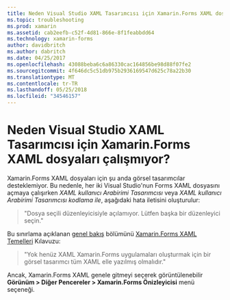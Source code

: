 ```yaml
---
title: Neden Visual Studio XAML Tasarımcısı için Xamarin.Forms XAML dosyaları çalışmıyor?
ms.topic: troubleshooting
ms.prod: xamarin
ms.assetid: cab2eefb-c52f-4d81-866e-8f1feabbdd64
ms.technology: xamarin-forms
author: davidbritch
ms.author: dabritch
ms.date: 04/25/2017
ms.openlocfilehash: 43088beba6c6a86330cac164856be98d88f07fe2
ms.sourcegitcommit: 4f646dc5c51db975b2936169547d625c78a22b30
ms.translationtype: MT
ms.contentlocale: tr-TR
ms.lasthandoff: 05/25/2018
ms.locfileid: "34546157"
---
```

# <a name="why-doesnt-the-visual-studio-xaml-designer-work-for-xamarinforms-xaml-files"></a>Neden Visual Studio XAML Tasarımcısı için Xamarin.Forms XAML dosyaları çalışmıyor?

Xamarin.Forms XAML dosyaları için şu anda görsel tasarımcılar desteklemiyor. Bu nedenle, her iki Visual Studio'nun Forms XAML dosyasını açmaya çalışırken *XAML kullanıcı Arabirimi Tasarımcısı* veya *XAML kullanıcı Arabirimi Tasarımcısı kodlama ile*, aşağıdaki hata iletisini oluşturulur:

> "Dosya seçili düzenleyicisiyle açılamıyor. Lütfen başka bir düzenleyici seçin."

Bu sınırlama açıklanan [genel bakış](~/xamarin-forms/xaml/xaml-basics/index.md#Overview) bölümünü [Xamarin.Forms XAML Temelleri](~/xamarin-forms/xaml/xaml-basics/index.md) Kılavuzu:

> "Yok henüz XAML Xamarin.Forms uygulamaları oluşturmak için bir görsel tasarımcı tüm XAML elle yazılmış olmalıdır."

Ancak, Xamarin.Forms XAML genele gitmeyi seçerek görüntülenebilir **Görünüm > Diğer Pencereler > Xamarin.Forms Önizleyicisi** menü seçeneği.
